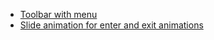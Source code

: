 - [Toolbar with menu](https://gist.github.com/diegohkd/3b9fa7a92e9e1b665d3421c074fcc76b)
- [Slide animation for enter and exit animations](https://gist.github.com/diegohkd/a34f18c093ecbc62bd990f1103502500)